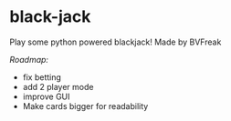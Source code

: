 # black-jack
Play some python powered blackjack!
Made by BVFreak

*Roadmap:*
- fix betting
- add 2 player mode
- improve GUI
- Make cards bigger for readability
